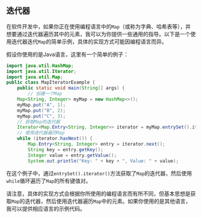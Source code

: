 ## 迭代器

在软件开发中，如果你正在使用编程语言中的`Map`（或称为字典、哈希表等），并想要通过迭代器遍历其中的元素，我可以为你提供一些通用的指导。以下是一个使用迭代器迭代`Map`的简单示例，具体的实现方式可能因编程语言而异。

假设你使用的是Java语言，这里有一个简单的例子：

```Java
import java.util.HashMap;
import java.util.Iterator;
import java.util.Map;
public class MapIteratorExample {
	public static void main(String[] args) {
        // 创建一个Map         
	Map<String, Integer> myMap = new HashMap<>();         
	myMap.put("A", 1);         
	myMap.put("B", 2);         
	myMap.put("C", 3);          
	// 获取Map的迭代器         
	Iterator<Map.Entry<String, Integer>> iterator = myMap.entrySet().iterator();          
	// 使用迭代器遍历Map         
	while (iterator.hasNext()) {             
		Map.Entry<String, Integer> entry = iterator.next();             
		String key = entry.getKey();             
		Integer value = entry.getValue();             
		System.out.println("Key: " + key + ", Value: " + value);         }     } }
```

在这个例子中，通过`entrySet().iterator()`方法获取了`Map`的迭代器，然后使用`while`循环遍历了`Map`的所有键值对。

请注意，具体的实现方式会根据你所使用的编程语言而有所不同，但基本思想是获取`Map`的迭代器，然后使用迭代器遍历`Map`中的元素。如果你使用的是其他语言，我可以提供相应语言的示例代码。